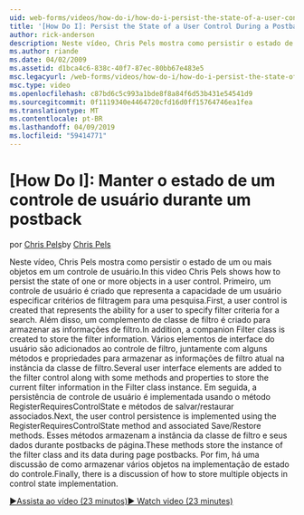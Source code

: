 ```yaml
---
uid: web-forms/videos/how-do-i/how-do-i-persist-the-state-of-a-user-control-during-a-postback
title: '[How Do I]: Persist the State of a User Control During a Postback | Microsoft Docs'
author: rick-anderson
description: Neste vídeo, Chris Pels mostra como persistir o estado de um ou mais objetos em um controle de usuário. Primeiro, um controle de usuário é criado que representa o abilit...
ms.author: riande
ms.date: 04/02/2009
ms.assetid: d1bca4c6-838c-40f7-87ec-80bb67e483e5
msc.legacyurl: /web-forms/videos/how-do-i/how-do-i-persist-the-state-of-a-user-control-during-a-postback
msc.type: video
ms.openlocfilehash: c87bd6c5c993a1bde8f8a84f6d53b431e54541d9
ms.sourcegitcommit: 0f1119340e4464720cfd16d0ff15764746ea1fea
ms.translationtype: MT
ms.contentlocale: pt-BR
ms.lasthandoff: 04/09/2019
ms.locfileid: "59414771"
---
```

# <a name="how-do-i-persist-the-state-of-a-user-control-during-a-postback"></a>[How Do I]: Manter o estado de um controle de usuário durante um postback

<span data-ttu-id="895a9-104">por [Chris Pels](https://twitter.com/chrispels)</span><span class="sxs-lookup"><span data-stu-id="895a9-104">by [Chris Pels](https://twitter.com/chrispels)</span></span>

<span data-ttu-id="895a9-105">Neste vídeo, Chris Pels mostra como persistir o estado de um ou mais objetos em um controle de usuário.</span><span class="sxs-lookup"><span data-stu-id="895a9-105">In this video Chris Pels shows how to persist the state of one or more objects in a user control.</span></span> <span data-ttu-id="895a9-106">Primeiro, um controle de usuário é criado que representa a capacidade de um usuário especificar critérios de filtragem para uma pesquisa.</span><span class="sxs-lookup"><span data-stu-id="895a9-106">First, a user control is created that represents the ability for a user to specify filter criteria for a search.</span></span> <span data-ttu-id="895a9-107">Além disso, um complemento de classe de filtro é criado para armazenar as informações de filtro.</span><span class="sxs-lookup"><span data-stu-id="895a9-107">In addition, a companion Filter class is created to store the filter information.</span></span> <span data-ttu-id="895a9-108">Vários elementos de interface do usuário são adicionados ao controle de filtro, juntamente com alguns métodos e propriedades para armazenar as informações de filtro atual na instância da classe de filtro.</span><span class="sxs-lookup"><span data-stu-id="895a9-108">Several user interface elements are added to the filter control along with some methods and properties to store the current filter information in the Filter class instance.</span></span> <span data-ttu-id="895a9-109">Em seguida, a persistência de controle de usuário é implementada usando o método RegisterRequiresControlState e métodos de salvar/restaurar associados.</span><span class="sxs-lookup"><span data-stu-id="895a9-109">Next, the user control persistence is implemented using the RegisterRequiresControlState method and associated Save/Restore methods.</span></span> <span data-ttu-id="895a9-110">Esses métodos armazenam a instância da classe de filtro e seus dados durante postbacks de página.</span><span class="sxs-lookup"><span data-stu-id="895a9-110">These methods store the instance of the filter class and its data during page postbacks.</span></span> <span data-ttu-id="895a9-111">Por fim, há uma discussão de como armazenar vários objetos na implementação de estado do controle.</span><span class="sxs-lookup"><span data-stu-id="895a9-111">Finally, there is a discussion of how to store multiple objects in control state implementation.</span></span>

[<span data-ttu-id="895a9-112">&#9654;Assista ao vídeo (23 minutos)</span><span class="sxs-lookup"><span data-stu-id="895a9-112">&#9654; Watch video (23 minutes)</span></span>](https://channel9.msdn.com/Blogs/ASP-NET-Site-Videos/how-do-i-persist-the-state-of-a-user-control-during-a-postback)
